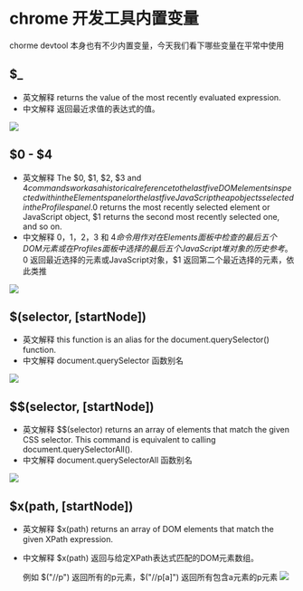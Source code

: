 # chrome 开发工具内置变量
chorme devtool 本身也有不少内置变量，今天我们看下哪些变量在平常中使用

## $_ 
* 英文解释 returns the value of the most recently evaluated expression.
* 中文解释 返回最近求值的表达式的值。

![]($_.png)

## $0 - $4
* 英文解释 The $0, $1, $2, $3 and $4 commands work as a historical reference to the last five DOM elements inspected within the Elements panel or the last five JavaScript heap objects selected in the Profiles panel.$0 returns the most recently selected element or JavaScript object, $1 returns the second most recently selected one, and so on.
* 中文解释 $0，$1，$2，$3 和 $4 命令用作对在Elements面板中检查的最后五个DOM元素或在Profiles面板中选择的最后五个JavaScript堆对象的历史参考。$0 返回最近选择的元素或JavaScript对象，$1 返回第二个最近选择的元素，依此类推

![]($1.png)

## $(selector, [startNode]) 
* 英文解释 this function is an alias for the document.querySelector() function.
* 中文解释 document.querySelector 函数别名

![]($().png)

## $$(selector, [startNode])
* 英文解释 $$(selector) returns an array of elements that match the given CSS selector. This command is equivalent to calling document.querySelectorAll().
* 中文解释 document.querySelectorAll 函数别名

![]($$().png)

## $x(path, [startNode])
* 英文解释 $x(path) returns an array of DOM elements that match the given XPath expression.
* 中文解释 $x(path) 返回与给定XPath表达式匹配的DOM元素数组。

  例如 $("//p") 返回所有的p元素，$("//p[a]") 返回所有包含a元素的p元素
![]($x.png)